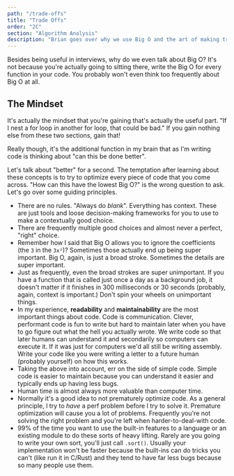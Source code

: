 ```yaml
---
path: "/trade-offs"
title: "Trade Offs"
order: "2C"
section: "Algorithm Analysis"
description: "Brian goes over why we use Big O and the art of making trade offs"
---
```


Besides being useful in interviews, why do we even talk about Big O? It's not because you're actually going to sitting there, write the Big O for every function in your code. You probably won't even think too frequently about Big O at all.

## The Mindset

It's actually the mindset that you're gaining that's actually the useful part. "If I nest a for loop in another for loop, that could be bad." If you gain nothing else from these two sections, gain that!

Really though, it's the additional function in my brain that as I'm writing code is thinking about "can this be done better".

Let's talk about "better" for a second. The temptation after learning about these concepts is to try to optimize every piece of code that you come across. "How can this have the lowest Big O?" is the wrong question to ask. Let's go over some guiding principles.

- There are no rules. "Always do _blank_". Everything has context. These are just tools and loose decision-making frameworks for you to use to make a contextually good choice.
- There are frequently multiple good choices and almost never a perfect, "right" choice.
- Remember how I said that Big O allows you to ignore the coefficients (the `3` in the `3x²`)? Sometimes those actually end up being super important. Big O, again, is just a broad stroke. Sometimes the details are super important.
- Just as frequently, even the broad strokes are super unimportant. If you have a function that is called just once a day as a background job, it doesn't matter if it finishes in 300 milliseconds or 30 seconds (probably, again, context is important.) Don't spin your wheels on unimportant things.
- In my experience, **readability** and **maintainability** are the most important things about code. Code is communication. Clever, performant code is fun to write but hard to maintain later when you have to go figure out what the hell you actually wrote. We write code so that later humans can understand it and secondarily so computers can execute it. If it was just for computers we'd all still be writing assembly. Write your code like you were writing a letter to a future human (probably yourself) on how this works.
- Taking the above into account, err on the side of simple code. Simple code is easier to maintain because you can understand it easier and typically ends up having less bugs.
- Human time is almost always more valuable than computer time.
- Normally it's a good idea to not prematurely optimize code. As a general principle, I try to _have_ a perf problem before I try to solve it. Premature optimization will cause you a lot of problems. Frequently you're not solving the right problem and you're left when harder-to-deal-with code.
- 99% of the time you want to use the built-in features to a language or an existing module to do these sorts of heavy lifting. Rarely are you going to write your own sort, you'll just call `.sort()`. Usually your implementation won't be faster because the built-ins can do tricks you can't (like run it in C/Rust) and they tend to have far less bugs because so many people use them.
